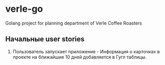 # verle-go

Golang project for planning department of Verle Coffee Roasters

## Начальные user stories

1. Пользователь запускает приложение - Информация о карточках в проекте на ближайшие 10 дней добавляется в Гугл таблицы.
